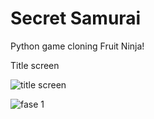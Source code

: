 # Secret Samurai

Python game cloning Fruit Ninja!

Title screen

![title screen](https://user-images.githubusercontent.com/75457668/123461212-32a3d680-d5bf-11eb-88ef-239d4806090d.png)

![fase 1](https://user-images.githubusercontent.com/75457668/123461255-40f1f280-d5bf-11eb-9295-a3f8889bc4be.png)
